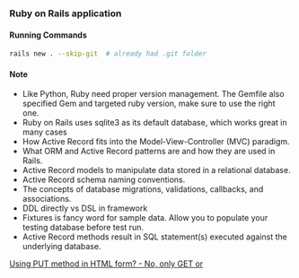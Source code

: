 ### Ruby on Rails application


#### Running Commands
```sh
rails new . --skip-git  # already had .git folder
```

#### Note

- Like Python, Ruby need proper version management. The Gemfile also specified Gem and targeted ruby version, make sure to use the right one.
- Ruby on Rails uses sqlite3 as its default database, which works great in many cases
- How Active Record fits into the Model-View-Controller (MVC) paradigm.
- What ORM and Active Record patterns are and how they are used in Rails.
- Active Record models to manipulate data stored in a relational database.
- Active Record schema naming conventions.
- The concepts of database migrations, validations, callbacks, and associations.
- DDL directly vs DSL in framework
- Fixtures is fancy word for sample data. Allow you to populate your testing database before test run.
- Active Record methods result in SQL statement(s) executed against the underlying database.

[Using PUT method in HTML form? - No, only GET or ](https://stackoverflow.com/questions/8054165/using-put-method-in-html-form)